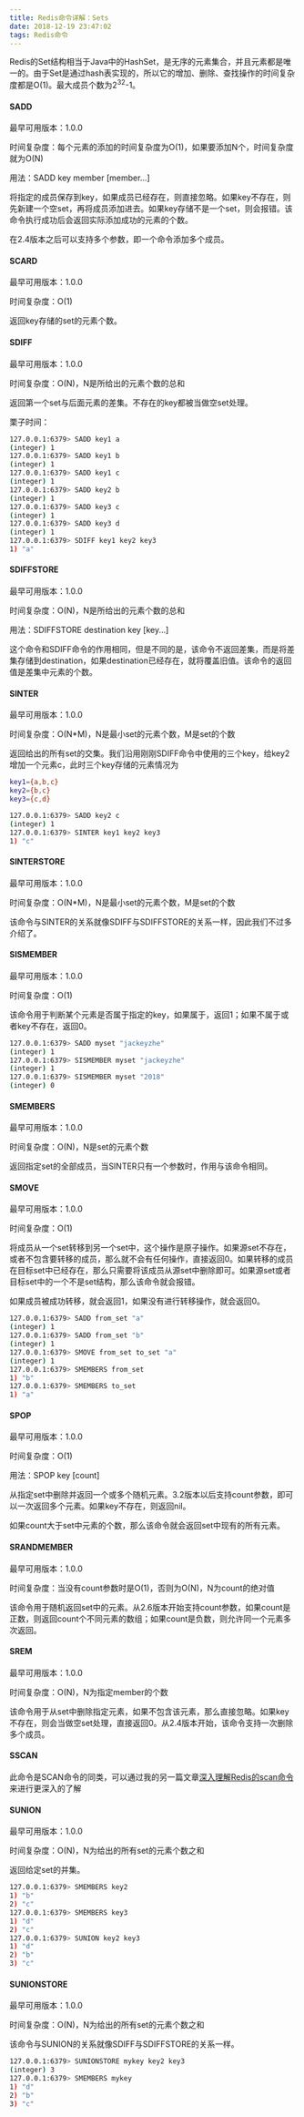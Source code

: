 ```yaml
---
title: Redis命令详解：Sets
date: 2018-12-19 23:47:02
tags: Redis命令
---
```


Redis的Set结构相当于Java中的HashSet，是无序的元素集合，并且元素都是唯一的。由于Set是通过hash表实现的，所以它的增加、删除、查找操作的时间复杂度都是O(1)。最大成员个数为2<sup>32</sup>-1。<!-- more -->

#### SADD

最早可用版本：1.0.0

时间复杂度：每个元素的添加的时间复杂度为O(1)，如果要添加N个，时间复杂度就为O(N)

用法：SADD key member [member...]

将指定的成员保存到key，如果成员已经存在，则直接忽略。如果key不存在，则先新建一个空set，再将成员添加进去。如果key存储不是一个set，则会报错。该命令执行成功后会返回实际添加成功的元素的个数。

在2.4版本之后可以支持多个参数，即一个命令添加多个成员。

#### SCARD

最早可用版本：1.0.0

时间复杂度：O(1)

返回key存储的set的元素个数。

#### SDIFF

最早可用版本：1.0.0

时间复杂度：O(N)，N是所给出的元素个数的总和

返回第一个set与后面元素的差集。不存在的key都被当做空set处理。

栗子时间：

``` bash
127.0.0.1:6379> SADD key1 a
(integer) 1
127.0.0.1:6379> SADD key1 b
(integer) 1
127.0.0.1:6379> SADD key1 c
(integer) 1
127.0.0.1:6379> SADD key2 b
(integer) 1
127.0.0.1:6379> SADD key3 c
(integer) 1
127.0.0.1:6379> SADD key3 d
(integer) 1
127.0.0.1:6379> SDIFF key1 key2 key3
1) "a"
```

#### SDIFFSTORE

最早可用版本：1.0.0

时间复杂度：O(N)，N是所给出的元素个数的总和

用法：SDIFFSTORE destination key [key...]

这个命令和SDIFF命令的作用相同，但是不同的是，该命令不返回差集，而是将差集存储到destination，如果destination已经存在，就将覆盖旧值。该命令的返回值是差集中元素的个数。

#### SINTER

最早可用版本：1.0.0

时间复杂度：O(N*M)，N是最小set的元素个数，M是set的个数

返回给出的所有set的交集。我们沿用刚刚SDIFF命令中使用的三个key，给key2增加一个元素c，此时三个key存储的元素情况为

``` bash
key1={a,b,c}
key2={b,c}
key3={c,d}
```

``` bash
127.0.0.1:6379> SADD key2 c
(integer) 1
127.0.0.1:6379> SINTER key1 key2 key3
1) "c"
```

#### SINTERSTORE

最早可用版本：1.0.0

时间复杂度：O(N*M)，N是最小set的元素个数，M是set的个数

该命令与SINTER的关系就像SDIFF与SDIFFSTORE的关系一样，因此我们不过多介绍了。

#### SISMEMBER

最早可用版本：1.0.0

时间复杂度：O(1)

该命令用于判断某个元素是否属于指定的key，如果属于，返回1；如果不属于或者key不存在，返回0。

``` bash
127.0.0.1:6379> SADD myset "jackeyzhe"
(integer) 1
127.0.0.1:6379> SISMEMBER myset "jackeyzhe"
(integer) 1
127.0.0.1:6379> SISMEMBER myset "2018"
(integer) 0
```

#### SMEMBERS

最早可用版本：1.0.0

时间复杂度：O(N)，N是set的元素个数

返回指定set的全部成员，当SINTER只有一个参数时，作用与该命令相同。

#### SMOVE

最早可用版本：1.0.0

时间复杂度：O(1)

将成员从一个set转移到另一个set中，这个操作是原子操作。如果源set不存在，或者不包含要转移的成员，那么就不会有任何操作，直接返回0。如果转移的成员在目标set中已经存在，那么只需要将该成员从源set中删除即可。如果源set或者目标set中的一个不是set结构，那么该命令就会报错。

如果成员被成功转移，就会返回1，如果没有进行转移操作，就会返回0。

```bash
127.0.0.1:6379> SADD from_set "a"
(integer) 1
127.0.0.1:6379> SADD from_set "b"
(integer) 1
127.0.0.1:6379> SMOVE from_set to_set "a"
(integer) 1
127.0.0.1:6379> SMEMBERS from_set
1) "b"
127.0.0.1:6379> SMEMBERS to_set
1) "a"
```

#### SPOP

最早可用版本：1.0.0

时间复杂度：O(1)

用法：SPOP key [count]

从指定set中删除并返回一个或多个随机元素。3.2版本以后支持count参数，即可以一次返回多个元素。如果key不存在，则返回nil。

如果count大于set中元素的个数，那么该命令就会返回set中现有的所有元素。

#### SRANDMEMBER

最早可用版本：1.0.0

时间复杂度：当没有count参数时是O(1)，否则为O(N)，N为count的绝对值

该命令用于随机返回set中的元素。从2.6版本开始支持count参数，如果count是正数，则返回count个不同元素的数组；如果count是负数，则允许同一个元素多次返回。

#### SREM

最早可用版本：1.0.0

时间复杂度：O(N)，N为指定member的个数

该命令用于从set中删除指定元素，如果不包含该元素，那么直接忽略。如果key不存在，则会当做空set处理，直接返回0。从2.4版本开始，该命令支持一次删除多个成员。

#### SSCAN

此命令是SCAN命令的同类，可以通过我的另一篇文章[深入理解Redis的scan命令](https://jackeyzhe.github.io/2018/09/26/%E6%B7%B1%E5%85%A5%E7%90%86%E8%A7%A3Redis%E7%9A%84scan%E5%91%BD%E4%BB%A4/)来进行更深入的了解

#### SUNION

最早可用版本：1.0.0

时间复杂度：O(N)，N为给出的所有set的元素个数之和

返回给定set的并集。

``` bash
127.0.0.1:6379> SMEMBERS key2
1) "b"
2) "c"
127.0.0.1:6379> SMEMBERS key3
1) "d"
2) "c"
127.0.0.1:6379> SUNION key2 key3
1) "d"
2) "b"
3) "c"
```

#### SUNIONSTORE

最早可用版本：1.0.0

时间复杂度：O(N)，N为给出的所有set的元素个数之和

该命令与SUNION的关系就像SDIFF与SDIFFSTORE的关系一样。

``` bash
127.0.0.1:6379> SUNIONSTORE mykey key2 key3
(integer) 3
127.0.0.1:6379> SMEMBERS mykey
1) "d"
2) "b"
3) "c"
```

